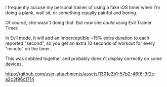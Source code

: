 I frequently accuse my personal trainer of using a fake iOS timer when I'm doing a plank, wall sit, or something equally painful and boring.

Of course, she wasn't doing that. But now she _could_ using Evil Trainer Timer.

In Evil mode, it will add an imperceptible ~15% extra duration to each reported "second", so you get an extra 10 seconds of workout for every "minute" on the timer.

This was cobbled together and probably doesn't display correctly on some devices.


https://github.com/user-attachments/assets/1301e2b1-57b2-46f6-9f2e-a2c3f96c1714

